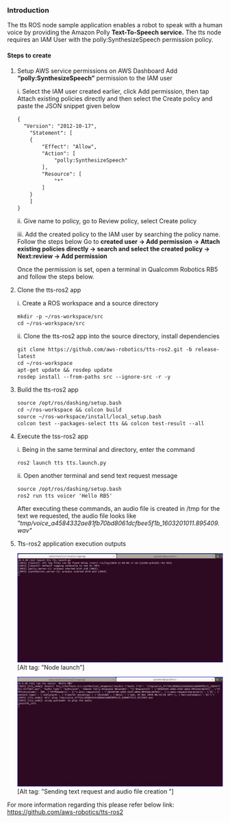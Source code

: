 ### Introduction

The tts ROS node sample application enables a robot to speak with a human voice by providing the Amazon Polly **Text-To-Speech service.**
The tts node requires an IAM User with the polly:SynthesizeSpeech permission policy.

#### Steps to create

1.	Setup AWS service permissions on AWS Dashboard
Add **“polly:SynthesizeSpeech”** permission to the IAM user

	i.  Select the IAM user created earlier, click Add permission, then tap Attach existing policies directly and then select the Create policy and paste the JSON snippet given below 

	```
	{
	  "Version": "2012-10-17",
	    "Statement": [
		{
		    "Effect": "Allow",
		    "Action": [
		        "polly:SynthesizeSpeech"
		    ],
		    "Resource": [
		        "*"
		    ]
		}
	    ]
	}
	```
      ii. Give name to policy, go to Review policy, select Create policy
      
      iii. Add the created policy to the IAM user by searching the policy name. Follow the steps below Go to **created user -> Add permission -> Attach existing policies directly -> search and select the created policy -> Next:review -> Add permission**
      
    Once the permission is set, open a terminal in Qualcomm Robotics RB5 and follow the steps below.

2.	Clone the tts-ros2 app

	i.  Create a ROS workspace and a source directory

	```
	mkdir -p ~/ros-workspace/src 
	cd ~/ros-workspace/src
	```

	ii. Clone the tts-ros2 app into the source directory, install dependencies

	```
	git clone https://github.com/aws-robotics/tts-ros2.git -b release-latest
	cd ~/ros-workspace 
	apt-get update && rosdep update
	rosdep install --from-paths src --ignore-src -r -y
	```

3.	Build the tts-ros2 app
	```
	source /opt/ros/dashing/setup.bash
	cd ~/ros-workspace && colcon build
	source ~/ros-workspace/install/local_setup.bash
	colcon test --packages-select tts && colcon test-result --all
	```

4.	Execute the tss-ros2 app

	i. Being in the same terminal and directory, enter the command 
	```
    ros2 launch tts tts.launch.py 
    ```
	ii. Open another terminal and send text request message 
	```
	source /opt/ros/dashing/setup.bash
	ros2 run tts voicer 'Hello RB5'
	```
	After executing these commands, an audio file is created in /tmp for the text we requested, the audio file looks like _"tmp/voice_a4584332ae81fb70bd8061dcfbee5f1b_1603201011.895409.wav"_

5.  Tts-ros2 application execution outputs
	
	![image text](image/TTS_Screenshot_1.PNG)
    [Alt tag: ”Node launch”]

	![image text](image/TTS_Screenshot_2.PNG)
	[Alt tag: ”Sending text request and audio file creation ”]

For more information regarding this please refer below link:
https://github.com/aws-robotics/tts-ros2



